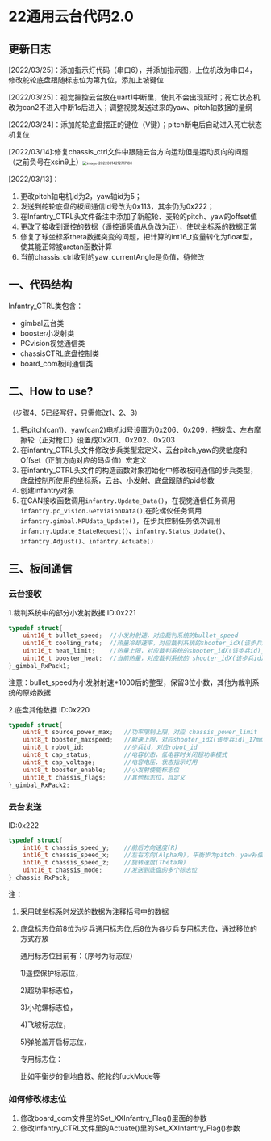 # 22通用云台代码2.0

## 更新日志

[2022/03/25]：添加指示灯代码（串口6），并添加指示图，上位机改为串口4，修改舵轮底盘跟随标志位为第九位，添加上坡键位

[2022/03/25]：视觉操控云台放在uart1中断里，使其不会出现延时；死亡状态机改为can2不进入中断1s后进入；调整视觉发送过来的yaw、pitch轴数据的量纲

[2022/03/24]：添加舵轮底盘摆正的键位（V键）；pitch断电后自动进入死亡状态机复位

[2022/03/14]:修复chassis_ctrl文件中跟随云台方向运动但是运动反向的问题（之前负号在xsinθ上）<img src="readme.assets/image-20220314212717180.png" alt="image-20220314212717180" style="zoom:50%;" />

[2022/03/13]：

1. 更改pitch轴电机id为2，yaw轴id为5；
2. 发送到舵轮底盘的板间通信id号改为0x113，其余仍为0x222；
3. 在Infantry_CTRL头文件备注中添加了新舵轮、麦轮的pitch、yaw的offset值
4. 更改了接收到遥控的数据（遥控遥感值从负改为正），使球坐标系的数据正常
5. 修复了球坐标系theta数据突变的问题，把计算的int16_t变量转化为float型，使其能正常被arctan函数计算
6. 当前chassis_ctrl收到的yaw_currentAngle是负值，待修改

## 一、代码结构

Infantry_CTRL类包含：

- gimbal云台类
- booster小发射类
- PCvision视觉通信类
- chassisCTRL底盘控制类
- board_com板间通信类

## 二、How	to	use?

（步骤4、5已经写好，只需修改1、2、3）

1. 把pitch(can1)、yaw(can2)电机id号设置为0x206、0x209，把拨盘、左右摩擦轮（正对枪口）设置成0x201、0x202、0x203
2. 在infantry_CTRL头文件修改步兵类型宏定义、云台pitch,yaw的灵敏度和Offset（正前方向对应的码盘值）宏定义
3. 在infantry_CTRL头文件的构造函数对象初始化中修改板间通信的步兵类型，底盘控制所使用的坐标系，云台、小发射、底盘跟随的pid参数
4. 创建infantry对象
5. 在CAN接收函数调用`infantry.Update_Data()`，在视觉通信任务调用`infantry.pc_vision.GetViaionData()`,在陀螺仪任务调用`infantry.gimbal.MPUdata_Update()`，在步兵控制任务依次调用`infantry.Update_StateRequest()`、`infantry.Status_Update()`、`infantry.Adjust()`、`infantry.Actuate()`

## 三、板间通信

### 云台接收

1.裁判系统中的部分小发射数据	ID:0x221

```c++
typedef struct{	
	uint16_t bullet_speed;	//小发射射速，对应裁判系统的bullet_speed
	uint16_t cooling_rate;	//热量冷却速率，对应裁判系统的shooter_idX(该步兵id)_17mm_cooling_rate
	uint16_t heat_limit;	//热量上限，对应裁判系统的shooter_idX(该步兵id)_17mm_cooling_limit
	uint16_t booster_heat;	//当前热量，对应裁判系统的 shooter_idX(该步兵id)_17mm_cooling_heat
}_gimbal_RxPack1;
```

注意：bullet_speed为小发射射速*1000后的整型，保留3位小数，其他为裁判系统的原始数据

2.底盘其他数据	ID:0x220

```c++
typedef struct{	
	uint8_t source_power_max;	//功率限制上限，对应 chassis_power_limit
	uint8_t booster_maxspeed;	//射速上限，对应shooter_idX(该步兵id)_17mm_speed_limit
	uint8_t robot_id;			//步兵id，对应robot_id
	uint8_t cap_status;			//电容状态，低电容时关闭超功率模式
	uint8_t cap_voltage;		//电容电压，状态指示灯用
	uint8_t booster_enable;		//小发射使能标志位
	uint16_t chassis_flags;		//其他标志位，自定义
}_gimbal_RxPack2;
```

### 云台发送

ID:0x222

```c++
typedef struct{
	int16_t chassis_speed_y;	//前后方向速度(R)
	int16_t chassis_speed_x;	//左右方向(Alpha角)，平衡步为pitch、yaw补偿值
	int16_t chassis_speed_z;	//旋转速度(Theta角)
	uint16_t chassis_mode;		//发送到底盘的多个标志位
}_chassis_RxPack;
```

注：

1. 采用球坐标系时发送的数据为注释括号中的数据

2. 底盘标志位前8位为步兵通用标志位,后8位为各步兵专用标志位，通过移位的方式存放

   通用标志位目前有：（序号为标志位）

   1)遥控保护标志位，

   2)超功率标志位，

   3)小陀螺标志位，

   4)飞坡标志位，

   5)弹舱盖开启标志位，

   专用标志位：
   
   比如平衡步的倒地自救、舵轮的fuckMode等

### 如何修改标志位

1. 修改board_com文件里的Set_XXInfantry_Flag()里面的参数
2. 修改Infantry_CTRL文件里的Actuate()里的Set_XXInfantry_Flag()参数